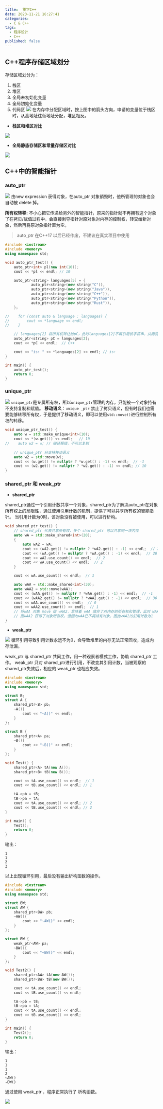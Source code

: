 ```yaml
---
title:  重学C++
date: 2023-11-21 16:27:41
categories:
  - C & C++
tags:
  - 程序设计
  - C++
published: false
---
```


## C++程序存储区域划分
存储区域划分为：
1. 栈区
2. 堆区
3. 全局未初始化变量
4. 全局初始化变量
5. 代码区
![](https://raw.githubusercontent.com/BaihlUp/Figurebed/master/2023/1.png)
在内存中分配区域时，按上图中的箭头方向，申请的变量位于栈区时，从高地址往低地址分配，堆区相反。

- **栈区和堆区对比**

![](https://raw.githubusercontent.com/BaihlUp/Figurebed/master/2023/20231117212913.png)

- **全局静态存储区和常量存储区对比**

![](https://raw.githubusercontent.com/BaihlUp/Figurebed/master/2023/20231117213238.png)

## C++中的智能指针
### auto_ptr
![](https://raw.githubusercontent.com/BaihlUp/Figurebed/master/2023/20231117213609.png)
由new expression 获得对象，在auto_ptr 对象销毁时，他所管理的对象也会自动被 delete 掉。

**所有权转移:** 不小心把它传递给另外的智能指针，原来的指针就不再拥有这个对象了在拷贝/赋值过程中，会直接剥夺指针对原对象对内存的控制权，转交给新对象，然后再将原对象指针置为空。
> auto_ptr 在C++17 以后已经作废，不建议在真实项目中使用

```cpp
#include <iostream>
#include <memory>
using namespace std;

void auto_ptr_test() {
    auto_ptr<int> pl(new int(10));
    cout << *pl << endl; // 10

    auto_ptr<string> languages[5] = {
            auto_ptr<string>(new string("C")),
            auto_ptr<string>(new string("Java")),
            auto_ptr<string>(new string("C++")),
            auto_ptr<string>(new string("Python")),
            auto_ptr<string>(new string("Rust")),
    };

//    for (const auto & language : languages) {
//        cout << *language << endl;
//    }

    // languages[2] 将所有权转让给pC，此时languages[2]不再引用该字符串，从而变成空指针
    auto_ptr<string> pC = languages[2];
    cout << *pC << endl;  // C++

    cout << "is: " << *languages[2] << endl; // is:
}

int main() {
    auto_ptr_test();
    return 0;
}
```


### unique_ptr
![](https://raw.githubusercontent.com/BaihlUp/Figurebed/master/2023/20231117205001.png)
`unique_ptr`是专属所有权，所以`unique_ptr`管理的内存，只能被一个对象持有不支持复制和赋值。
**移动语义**：`unique _ptr` 禁止了拷贝语义，但有时我们也需要能够转移所有权，于是提供了移动语义，即可以使用`std::move()`进行控制所有权的转移。

```cpp
void unique_ptr_test() {  
    auto w = std::make_unique<int>(10);  
    cout << *(w.get()) << endl;   // 10
//    auto w2 = w; // 编译报错，不可以复制  
  
    // unique_ptr 只支持移动语义  
    auto w2 = std::move(w);  
    cout << (w.get() != nullptr ? *w.get() : -1) << endl;  // -1
    cout << (w2.get() != nullptr ? *w2.get() : -1) << endl; // 10
}
```

### shared_ptr 和 weak_ptr
- **shared_ptr**

shared_ptr通过一个引用计数共享一个对象，shared_ptr为了解决auto_ptr在对象所有权上的局限性，通过使用引用计数的机制，提供了可以共享所有权的智能指针。
当引用计数为0时，该对象没有被使用，可以进行析构。

```cpp
void shared_ptr_test() {
    // shared_ptr 代表共享所有权，多个 shared_ptr 可以共享同一块内存
    auto wA = std::make_shared<int>(20);
    {
        auto wA2 = wA;
        cout << (wA2.get() != nullptr ? *wA2.get() : -1) << endl;  // 20
        cout << (wA.get() != nullptr ? *wA.get() : -1) << endl;  // 20
        cout << wA2.use_count() << endl;  // 2
        cout << wA.use_count() << endl;  // 2
    }

    cout << wA.use_count() << endl;  // 1

    auto wAA = std::make_shared<int>(30);
    auto wAA2 = std::move(wAA);
    cout << (wAA.get() != nullptr ? *wAA.get() : -1) << endl;  // -1
    cout << (wAA2.get() != nullptr ? *wAA2.get() : -1) << endl;  // 30
    cout << wAA.use_count() << endl;  // 0
    cout << wAA2.use_count() << endl;  // 1
    // 将wAA 对象 move 给 wAA2，意味着 wAA 放弃了对内存的所有权和管理，此时 wAA2 对象等于 nullptr
    // 而wAA2 获得了对象所有权，但因为wAA已不再持有对象，因此wAA2的引用计数为1
}
```

- **weak_ptr**

![](https://raw.githubusercontent.com/BaihlUp/Figurebed/master/2023/20231117211444.png)
循环引用导致引用计数永远不为0，会导致堆里的内存无法正常回收，造成内存泄漏。

weak_ptr 与 shared_ptr 共同工作，用一种观察者模式工作，协助 shared_ptr 工作。
weak_ptr 只对 shared_ptr进行引用，不改变其引用计数，当被观察的shared_ptr失效后，相应的 weak_ptr 也相应失效。
```cpp
#include <iostream>  
#include <memory>  
using namespace std;

struct B;
struct A {
    shared_ptr<B> pb;
    ~A(){
        cout << "~A()" << endl;
    }
};

struct B {
    shared_ptr<A> pa;
    ~B(){
        cout << "~B()" << endl;
    }
};

void Test() {
    shared_ptr<A> tA(new A());
    shared_ptr<B> tB(new B());

    cout << tA.use_count() << endl;  // 1
    cout << tB.use_count() << endl; // 1

    tA->pb = tB;
    tB->pa = tA;
    cout << tA.use_count() << endl; // 2
    cout << tB.use_count() << endl; // 2
}

int main() {
	Test();
    return 0;
}
```
输出：
```
1
1
2
2
```
以上出现循环引用，最后没有输出析构函数的操作。


```cpp
#include <iostream>  
#include <memory>  
using namespace std;

struct BW;
struct AW {
    shared_ptr<BW> pb;
    ~AW(){
        cout << "~AW()" << endl;
    }
};

struct BW {
    weak_ptr<AW> pa;
    ~BW(){
        cout << "~BW()" << endl;
    }
};

void Test2() {
    shared_ptr<AW> tA(new AW());
    shared_ptr<BW> tB(new BW());

    cout << tA.use_count() << endl;
    cout << tB.use_count() << endl;

    tA->pb = tB;
    tB->pa = tA;
    cout << tA.use_count() << endl;
    cout << tB.use_count() << endl;
}

int main() {
	Test2();
    return 0;
}
```
输出：
```
1
1
1
2
~AW()
~BW()
```
通过使用 weak_ptr ，程序正常执行了 析构函数。


![](https://raw.githubusercontent.com/BaihlUp/Figurebed/master/2023/20231128194910.png)